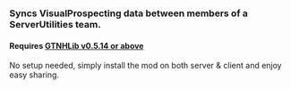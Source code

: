### Syncs VisualProspecting data between members of a ServerUtilities team.
#### Requires [GTNHLib v0.5.14 or above](https://github.com/GTNewHorizons/GTNHLib/releases)

No setup needed, simply install the mod on both server & client and enjoy easy sharing.

